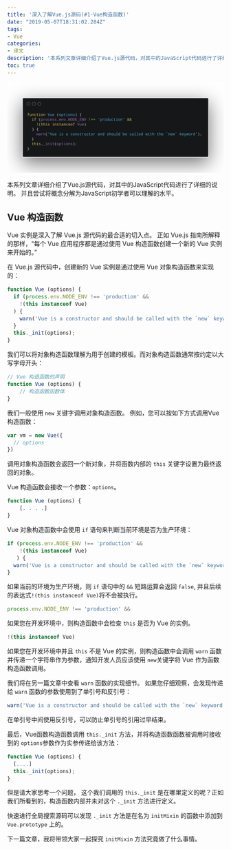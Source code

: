 ```yaml
---
title: '深入了解Vue.js源码(#1-Vue构造函数)'
date: "2019-05-07T18:31:02.284Z"
tags:
- Vue
categories:
- 译文
description: '本系列文章详细介绍了Vue.js源代码，对其中的JavaScript代码进行了详细的说明。 并且尝试将概念分解为JavaScript初学者可以理解的水平。' 
toc: true
---
```


![](https://raw.githubusercontent.com/w1zd/image-hosting/main/img/2022/05/10/11-42-38-5f75fb98c1e274b008e1820cfe81599d-vue-constructor-fdc04a.png)

本系列文章详细介绍了Vue.js源代码，对其中的JavaScript代码进行了详细的说明。 并且尝试将概念分解为JavaScript初学者可以理解的水平。

## Vue 构造函数

 Vue 实例是深入了解 Vue.js 源代码的最合适的切入点。 正如 Vue.js 指南所解释的那样，“每个 Vue 应用程序都是通过使用 Vue 构造函数创建一个新的 Vue 实例来开始的。”



在 Vue.js 源代码中，创建新的 Vue 实例是通过使用 Vue 对象构造函数来实现的：

```javascript
function Vue (options) {
  if (process.env.NODE_ENV !== 'production' &&
    !(this instanceof Vue)
  ) {
    warn('Vue is a constructor and should be called with the `new` keyword');
  }
  this._init(options);
}
```

我们可以将对象构造函数理解为用于创建的模板。而对象构造函数通常按约定以大写字母开头：

```javascript
// Vue 构造函数的声明
function Vue (options) {
	// 构造函数函数体
}
```

我们一般使用 `new` 关键字调用对象构造函数。 例如，您可以按如下方式调用Vue构造函数：

```javascript
var vm = new Vue({
  // options
})
```

调用对象构造函数会返回一个新对象，并将函数内部的 `this` 关键字设置为最终返回的对象。

Vue 构造函数会接收一个参数：`options`。

```javascript
function Vue (options) {
	[. . . .]
}
```

Vue 对象构造函数中会使用 `if` 语句来判断当前环境是否为生产环境：

```javascript
if (process.env.NODE_ENV !== 'production' &&
    !(this instanceof Vue)
   ) {
  warn('Vue is a constructor and should be called with the `new` keyword');
}
```

如果当前的环境为生产环境，则 `if` 语句中的 `&&` 短路运算会返回 `false`, 并且后续的表达式`!(this instanceof Vue)`将不会被执行。

```javascript
process.env.NODE_ENV !== 'production' &&
```

如果您在开发环境中，则构造函数中会检查 `this` 是否为 Vue 的实例。

```javascript
!(this instanceof Vue)
```

如果您在开发环境中并且 `this` 不是 Vue 的实例，则构造函数中会调用 `warn` 函数并传递一个字符串作为参数，通知开发人员应该使用 `new`关键字将 Vue 作为函数构造函数调用。



我们将在另一篇文章中查看 `warn` 函数的实现细节。 如果您仔细观察，会发现传递给 `warn` 函数的参数使用到了单引号和反引号：

```javascript
warn('Vue is a constructor and should be called with the `new` keyword');
```

在单引号中间使用反引号，可以防止单引号的引用过早结束。

最后，Vue函数构造函数调用 `this._init` 方法，并将构造函数函数被调用时接收到的 `options`参数作为实参传递给该方法：

```javascript
function Vue (options) {
  [....]
  this._init(options);
}
```

但是请大家思考一个问题， 这个我们调用的 `this._init` 是在哪里定义的呢？正如我们所看到的，构造函数内部并未对这个 `._init` 方法进行定义。

快速进行全局搜索源码可以发现 `._init` 方法是在名为 `initMixin` 的函数中添加到 `Vue.prototype` 上的。

下一篇文章，我将带领大家一起探究 `initMixin` 方法究竟做了什么事情。
